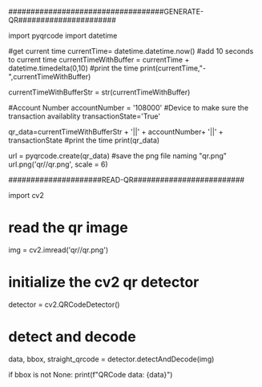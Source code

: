 
###################################GENERATE-QR######################

import pyqrcode
import datetime

#get current time
currentTime= datetime.datetime.now()
#add 10 seconds to current time
currentTimeWithBuffer = currentTime + datetime.timedelta(0,10)
#print the time
print(currentTime,"-",currentTimeWithBuffer)

currentTimeWithBufferStr = str(currentTimeWithBuffer)

#Account Number
accountNumber = '108000'
#Device to make sure the transaction availablity
transactionState='True'

qr_data=currentTimeWithBufferStr + '||' + accountNumber+ '||' + transactionState
#print the time
print(qr_data)

url = pyqrcode.create(qr_data)
#save the png file naming "qr.png"
url.png('qr//qr.png', scale = 6)


#####################READ-QR#########################

import cv2


# read the qr image
img = cv2.imread('qr//qr.png')

# initialize the cv2 qr detector
detector = cv2.QRCodeDetector()

# detect and decode
data, bbox, straight_qrcode = detector.detectAndDecode(img)

if bbox is not None:
    print(f"QRCode data: {data}")


